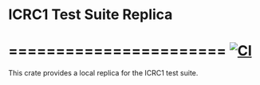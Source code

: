 # ICRC1 Test Suite Replica
=======================
[![CI](https://github.com/dfinity/ICRC-1/actions/workflows/ci.yml/badge.svg)](https://github.com/dfinity/ICRC-1/actions/workflows/ci.yml)
=======================
This crate provides a local replica for the ICRC1 test suite.